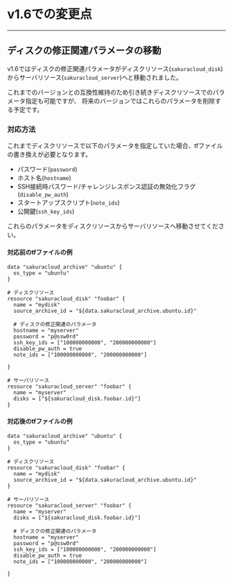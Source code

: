 # v1.6での変更点

---

## ディスクの修正関連パラメータの移動

v1.6ではディスクの修正関連パラメータがディスクリソース(`sakuracloud_disk`)からサーバリソース(`sakuracloud_server`)へと移動されました。

これまでのバージョンとの互換性維持のため引き続きディスクリソースでのパラメータ指定も可能ですが、
将来のバージョンではこれらのパラメータを削除する予定です。


### 対応方法

これまでディスクリソースで以下のパラメータを指定していた場合、tfファイルの書き換えが必要となります。

- パスワード(`password`)
- ホスト名(`hostname`)
- SSH接続時パスワード/チャレンジレスポンス認証の無効化フラグ(`disable_pw_auth`)
- スタートアップスクリプト(`note_ids`)
- 公開鍵(`ssh_key_ids`)

これらのパラメータをディスクリソースからサーバリソースへ移動させてください。

#### 対応前のtfファイルの例

```hcl
data "sakuracloud_archive" "ubuntu" {
  os_type = "ubuntu"
}

# ディスクリソース
resource "sakuracloud_disk" "foobar" {
  name = "mydisk"
  source_archive_id = "${data.sakuracloud_archive.ubuntu.id}"
 
  # ディスクの修正関連のパラメータ 
  hostname = "myserver"
  password = "p@ssw0rd"
  ssh_key_ids = ["100000000000", "200000000000"]
  disable_pw_auth = true
  note_ids = ["100000000000", "200000000000"]

}

# サーバリソース
resource "sakuracloud_server" "foobar" {
  name = "myserver"
  disks = ["${sakuracloud_disk.foobar.id}"]
}
```

#### 対応後のtfファイルの例

```hcl
data "sakuracloud_archive" "ubuntu" {
  os_type = "ubuntu"
}

# ディスクリソース
resource "sakuracloud_disk" "foobar" {
  name = "mydisk"
  source_archive_id = "${data.sakuracloud_archive.ubuntu.id}"
}

# サーバリソース
resource "sakuracloud_server" "foobar" {
  name = "myserver"
  disks = ["${sakuracloud_disk.foobar.id}"]
  
  # ディスクの修正関連のパラメータ 
  hostname = "myserver"
  password = "p@ssw0rd"
  ssh_key_ids = ["100000000000", "200000000000"]
  disable_pw_auth = true
  note_ids = ["100000000000", "200000000000"]

}
```

